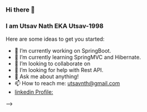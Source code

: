 ### Hi there 👋 
### I am Utsav Nath EKA Utsav-1998


Here are some ideas to get you started:

- 🔭 I’m currently working on SpringBoot.
- 🌱 I’m currently learning SpringMVC and Hibernate.
- 👯 I’m looking to collaborate on 
- 🤔 I’m looking for help with Rest API.
- 💬 Ask me about anything!
- 📫 How to reach me: utsavnth@gmail.com
- [linkedin Profile:](https://www.linkedin.com/in/utsav-nath-707642190/)



-->
